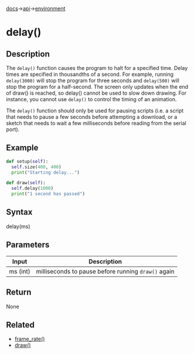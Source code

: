 [docs](/docs/)→[api](/docs/api)→[environment](/docs/api/environment/)

# delay()

## Description

The `delay()` function causes the program to halt for a specified time. Delay times are specified in thousandths of a second. For example, running `delay(3000)` will stop the program for three seconds and `delay(500)` will stop the program for a half-second.
The screen only updates when the end of draw() is reached, so delay() cannot be used to slow down drawing. For instance, you cannot use `delay()` to control the timing of an animation.

The `delay()` function should only be used for pausing scripts (i.e. a script that needs to pause a few seconds before attempting a download, or a sketch that needs to wait a few milliseconds before reading from the serial port).

## Example

```py
def setup(self):
  self.size(400, 400)
  print("Starting delay...")

def draw(self):
  self.delay(1000)
  print("1 second has passed")
```

## Syntax

delay(ms)

## Parameters

| Input | Description |
|-------|-------------|
| ms	(int) |	milliseconds to pause before running `draw()` again |

## Return

None

## Related

- [frame_rate()](/docs/api/environment/frame_rate_.md)
- [draw()](/docs/api/environment/draw_.md)
